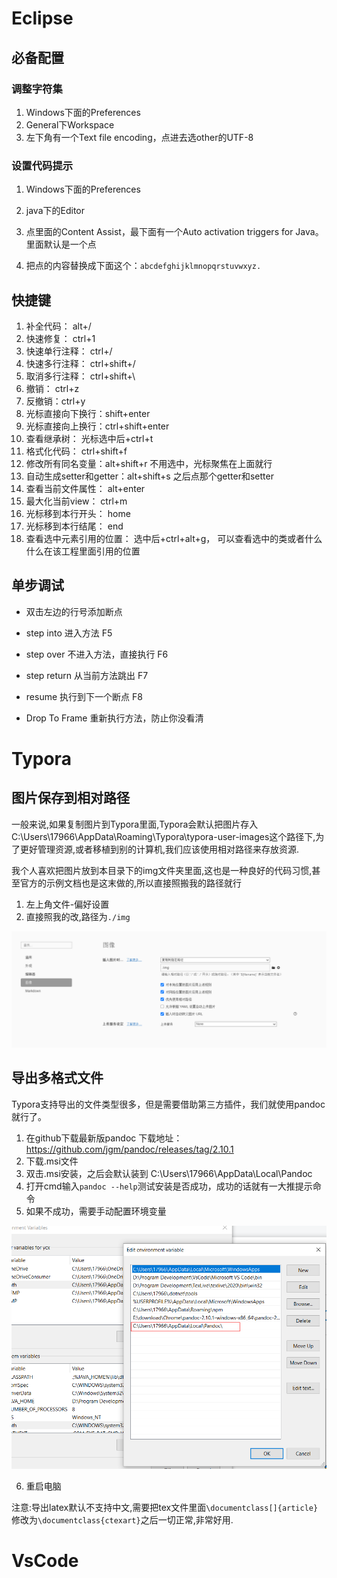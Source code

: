 # Eclipse

## 必备配置

### 调整字符集

1. Windows下面的Preferences
2. General下Workspace
3. 左下角有一个Text file encoding，点进去选other的UTF-8

### 设置代码提示

1. Windows下面的Preferences

2. java下的Editor

3. 点里面的Content Assist，最下面有一个Auto activation triggers for Java。里面默认是一个点

4. 把点的内容替换成下面这个：`abcdefghijklmnopqrstuvwxyz.`

   

   

## 快捷键

1. 补全代码： alt+/
2. 快速修复： ctrl+1
3. 快速单行注释： ctrl+/
4. 快速多行注释： ctrl+shift+/
5. 取消多行注释： ctrl+shift+\
6. 撤销： ctrl+z
7. 反撤销：ctrl+y
8. 光标直接向下换行：shift+enter
9. 光标直接向上换行：ctrl+shift+enter
10. 查看继承树： 光标选中后+ctrl+t
11. 格式化代码： ctrl+shift+f
12. 修改所有同名变量：alt+shift+r    不用选中，光标聚焦在上面就行
13. 自动生成setter和getter：alt+shift+s 之后点那个getter和setter
14. 查看当前文件属性： alt+enter
15. 最大化当前view： ctrl+m
16. 光标移到本行开头： home
17. 光标移到本行结尾： end
18. 查看选中元素引用的位置： 选中后+ctrl+alt+g， 可以查看选中的类或者什么什么在该工程里面引用的位置

## 单步调试

- 双击左边的行号添加断点

- step into  进入方法 F5
- step over 不进入方法，直接执行 F6 
- step return 从当前方法跳出 F7
- resume 执行到下一个断点 F8
- Drop To Frame  重新执行方法，防止你没看清

# Typora

## 图片保存到相对路径

一般来说,如果复制图片到Typora里面,Typora会默认把图片存入C:\Users\17966\AppData\Roaming\Typora\typora-user-images这个路径下,为了更好管理资源,或者移植到别的计算机,我们应该使用相对路径来存放资源.

我个人喜欢把图片放到本目录下的img文件夹里面,这也是一种良好的代码习惯,甚至官方的示例文档也是这末做的,所以直接照搬我的路径就行

1. 左上角文件-偏好设置
2. 直接照我的改,路径为`./img`

<img src="img/image-20200912224458164.png" alt="image-20200912224458164"  />

## 导出多格式文件

Typora支持导出的文件类型很多，但是需要借助第三方插件，我们就使用pandoc就行了。

1. 在github下载最新版pandoc 下载地址：https://github.com/jgm/pandoc/releases/tag/2.10.1
2. 下载.msi文件
3. 双击.msi安装，之后会默认装到 C:\Users\17966\AppData\Local\Pandoc
4. 打开cmd输入`pandoc --help`测试安装是否成功，成功的话就有一大推提示命令
5. 如果不成功，需要手动配置环境变量

<img src="img/image-20200912223750384.png" alt="image-20200912223750384" style="zoom: 67%;" />

6. 重启电脑

注意:导出latex默认不支持中文,需要把tex文件里面`\documentclass[]{article}`修改为`\documentclass{ctexart}`之后一切正常,非常好用.

# VsCode
